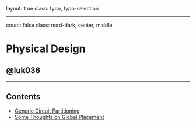 layout: true
class: typo, typo-selection

---

count: false
class: nord-dark, center, middle

# Physical Design

## @luk036

---

## Contents

- [Generic Circuit Partitioning](ckpttn.html)
- [Some Thoughts on Global Placement](minmax-placement.html)

